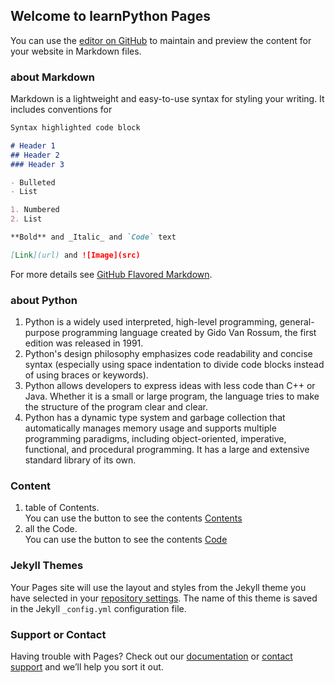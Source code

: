 ## Welcome to learnPython Pages

You can use the [editor on GitHub](https://github.com/zhanghfan/learnPython/edit/master/index.md) to maintain and preview the content for your website in Markdown files.

### about Markdown

Markdown is a lightweight and easy-to-use syntax for styling your writing. It includes conventions for

```markdown
Syntax highlighted code block

# Header 1
## Header 2
### Header 3

- Bulleted
- List

1. Numbered
2. List

**Bold** and _Italic_ and `Code` text

[Link](url) and ![Image](src)
```

For more details see [GitHub Flavored Markdown](https://guides.github.com/features/mastering-markdown/).

### about Python

1. Python is a widely used interpreted, high-level programming, general-purpose programming language created by Gido Van Rossum, the first edition was released in 1991.
2. Python's design philosophy emphasizes code readability and concise syntax (especially using space indentation to divide code blocks instead of using braces or keywords).
3. Python allows developers to express ideas with less code than C++ or Java. Whether it is a small or large program, the language tries to make the structure of the program clear and clear.
4. Python has a dynamic type system and garbage collection that automatically manages memory usage and supports multiple programming paradigms, including object-oriented, imperative, functional, and procedural programming. It has a large and extensive standard library of its own.

### Content

1. table of Contents.  
You can use the button to see the contents [Contents](https://github.com/zhanghfan/learnPython/master/markdown/contents.md)
2. all the Code.  
You can use the button to see the contents [Code](https://github.com/zhanghfan/learnPython/master/code)

### Jekyll Themes

Your Pages site will use the layout and styles from the Jekyll theme you have selected in your [repository settings](https://github.com/zhanghfan/learnPython/settings). The name of this theme is saved in the Jekyll `_config.yml` configuration file.

### Support or Contact

Having trouble with Pages? Check out our [documentation](https://help.github.com/categories/github-pages-basics/) or [contact support](https://github.com/contact) and we’ll help you sort it out.
